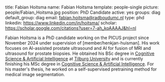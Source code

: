 title: Fabian Hoitsma
name: Fabian Hoitsma
template: people-single
picture: people/Fabian_Hoitsma.jpg
position: PhD Candidate
active: yes
groups: diag
default_group: diag 
email: fabian.hoitsma@radboudumc.nl
type: phd
linkedin: https://www.linkedin.com/in/hoitsma/
scholar: https://scholar.google.com/citations?user=7-ah_koAAAAJ&hl=nl

Fabian Hoitsma is a PhD candidate working on the PICUS project since November 2024 under supervision of [member/henkjan-huisman]. His work focuses on AI-assisted prostate ultrasound and AI for fusion of MRI and ultrasound for prostate biopsies. He obtained his BSc degree in [Cognitive Science & Artificial Intelligence](https://www.tilburguniversity.edu/education/bachelors-programs/cognitive-science-and-artificial-intelligence) at [Tilburg University](https://www.tilburguniversity.edu/) and is currently finishing his MSc degree in [Cognitive Science & Artificial Intelligence](https://www.tilburguniversity.edu/education/masters-programs/cognitive-science-and-artificial-intelligence). For his master's thesis, he worked on a self-supervised pretraining method for medical image segmentation. 
